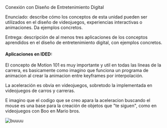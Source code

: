 Conexión con Diseño de Entretenimiento Digital

Enunciado: describe cómo los conceptos de esta unidad pueden ser utilizados en el diseño de videojuegos, experiencias interactivas o animaciones. Da ejemplos concretos.

Entrega: descripción de al menos tres aplicaciones de los conceptos aprendidos en el diseño de entretenimiento digital, con ejemplos concretos.


#### Aplicaciones en IDED:


El concepto de Motion 101 es muy importante y util en todas las lineas de la carrera, es basicamente como imagino que funciona un programa de animacion al crear la animacion entre keyframes por interpolación.


La aceleración es obvia en videojuegos, sobretodo la implementada en videojuegos de carros y carreras.


E imagino que el codigo que se creo apara la aceleracion buscando el mouse es una base para la creación de objetos que "te siguen", como en videojuegos con Boo en Mario bros.


![buuuu](../../../../assets/buu.png)
